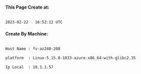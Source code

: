 
   
#### This Page Create at:

```bash

2023-02-22 - 16:52:12 UTC

```

#### Create By Machine:

```bash

Host Name : fv-az248-208

platform  : Linux-5.15.0-1033-azure-x86_64-with-glibc2.35

Ip Local  : 10.1.1.57

```

